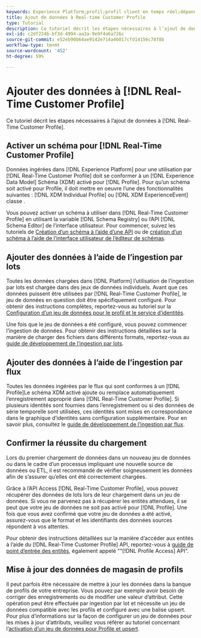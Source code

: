 ```yaml
---
keywords: Experience Platform;profil;profil client en temps réel;dépannage;API;activer le profil;Activer le profil
title: Ajout de données à Real-time Customer Profile
type: Tutorial
description: Ce tutoriel décrit les étapes nécessaires à l’ajout de données à Real-time Customer Profile.
exl-id: c2df224b-bf3d-4994-aa3a-9e9f4a6a726c
source-git-commit: e52eb90b64ae9142e714a46017cfd14156c78f8b
workflow-type: tm+mt
source-wordcount: '452'
ht-degree: 59%

---
```



# Ajouter des données à [!DNL Real-Time Customer Profile]

Ce tutoriel décrit les étapes nécessaires à l’ajout de données à [!DNL Real-Time Customer Profile].

## Activer un schéma pour [!DNL Real-Time Customer Profile]

Données ingérées dans [!DNL Experience Platform] pour une utilisation par [!DNL Real-Time Customer Profile] doit se conformer à un [!DNL Experience Data Model] Schéma (XDM) activé pour [!DNL Profile]. Pour qu’un schéma soit activé pour Profile, il doit mettre en oeuvre l’une des fonctionnalités suivantes : [!DNL XDM Individual Profile] ou [!DNL XDM ExperienceEvent] classe .

Vous pouvez activer un schéma à utiliser dans [!DNL Real-Time Customer Profile] en utilisant la variable [!DNL Schema Registry] ou l’API [!DNL Schema Editor] de l’interface utilisateur. Pour commencer, suivez les tutoriels de [Création d’un schéma à l’aide d’une API](../../xdm/tutorials/create-schema-api.md) ou de [création d’un schéma à l’aide de l’interface utilisateur de l’éditeur de schémas](../../xdm/tutorials/create-schema-ui.md).

## Ajouter des données à l’aide de l’ingestion par lots

Toutes les données chargées dans [!DNL Platform] l’utilisation de l’ingestion par lots est chargée dans des jeux de données individuels. Avant que ces données puissent être utilisées par [!DNL Real-Time Customer Profile], le jeu de données en question doit être spécifiquement configuré. Pour obtenir des instructions complètes, reportez-vous au tutoriel sur la [Configuration d’un jeu de données pour le profil et le service d’identités](dataset-configuration.md).

Une fois que le jeu de données a été configuré, vous pouvez commencer l’ingestion de données. Pour obtenir des instructions détaillées sur la manière de charger des fichiers dans différents formats, reportez-vous au [guide de développement de l’ingestion par lots](../../ingestion/batch-ingestion/api-overview.md).

## Ajouter des données à l’aide de l’ingestion par flux

Toutes les données ingérées par le flux qui sont conformes à un [!DNL Profile]Le schéma XDM activé ajoute ou remplace automatiquement l’enregistrement approprié dans [!DNL Real-Time Customer Profile]. Si plusieurs identités sont fournies dans l’enregistrement ou si des données de série temporelle sont utilisées, ces identités sont mises en correspondance dans le graphique d’identités sans configuration supplémentaire. Pour en savoir plus, consultez le [guide de développement de l’ingestion par flux](../../ingestion/tutorials/streaming-record-data.md).

## Confirmer la réussite du chargement

Lors du premier chargement de données dans un nouveau jeu de données ou dans le cadre d’un processus impliquant une nouvelle source de données ou ETL, il est recommandé de vérifier soigneusement les données afin de s’assurer qu’elles ont été correctement chargées.

Grâce à l’API Access [!DNL Real-Time Customer Profile], vous pouvez récupérer des données de lots lors de leur chargement dans un jeu de données. Si vous ne parvenez pas à récupérer les entités attendues, il se peut que votre jeu de données ne soit pas activé pour [!DNL Profile]. Une fois que vous avez confirmé que votre jeu de données a été activé, assurez-vous que le format et les identifiants des données sources répondent à vos attentes.

Pour obtenir des instructions détaillées sur la manière d’accéder aux entités à l’aide du [!DNL Real-Time Customer Profile] API, reportez-vous à [guide de point d’entrée des entités](../api/entities.md), également appelé &quot;&quot;[!DNL Profile Access] API&quot;.

## Mise à jour des données de magasin de profils

Il peut parfois être nécessaire de mettre à jour les données dans la banque de profils de votre entreprise. Vous pouvez par exemple avoir besoin de corriger des enregistrements ou de modifier une valeur d’attribut. Cette opération peut être effectuée par ingestion par lot et nécessite un jeu de données compatible avec les profils et configuré avec une balise upsert. Pour plus d’informations sur la façon de configurer un jeu de données pour les mises à jour d’attributs, veuillez vous référer au tutoriel concernant l’[activation d’un jeu de données pour Profile et upsert](../../catalog/datasets/enable-upsert.md).
